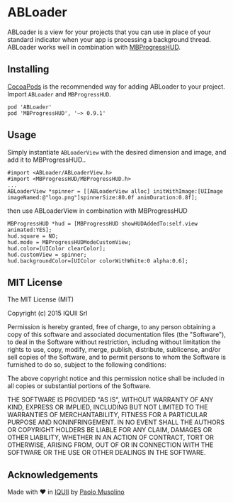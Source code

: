 ABLoader
============

ABLoader is a view for your projects that you can use in place of your standard indicator when your app is processing a background thread. ABLoader works well in combination with [MBProgressHUD](https://github.com/jdg/MBProgressHUD).

Installing
----------

[CocoaPods](http://cocoapods.org/) is the recommended way for adding ABLoader to your project. Import `ABLoader` and `MBProgressHUD`.

    pod 'ABLoader'
    pod 'MBProgressHUD', '~> 0.9.1'
	

Usage
-----

Simply instantiate `ABLoaderView` with the desired dimension and image, and add it to MBProgressHUD..

    #import <ABLoader/ABLoaderView.h>
    #import <MBProgressHUD/MBProgressHUD.h>
    ...
    ABLoaderView *spinner = [[ABLoaderView alloc] initWithImage:[UIImage imageNamed:@"logo.png"]spinnerSize:80.0f animDuration:0.8f];

then use ABLoaderView in combination with MBProgressHUD

	MBProgressHUD *hud = [MBProgressHUD showHUDAddedTo:self.view animated:YES];
	hud.square = NO;
	hud.mode = MBProgressHUDModeCustomView;
	hud.color=[UIColor clearColor];
	hud.customView = spinner;
	hud.backgroundColor=[UIColor colorWithWhite:0 alpha:0.6];


MIT License
----------------
The MIT License (MIT)

Copyright (c) 2015 IQUII Srl

Permission is hereby granted, free of charge, to any person obtaining a copy
of this software and associated documentation files (the "Software"), to deal
in the Software without restriction, including without limitation the rights
to use, copy, modify, merge, publish, distribute, sublicense, and/or sell
copies of the Software, and to permit persons to whom the Software is
furnished to do so, subject to the following conditions:

The above copyright notice and this permission notice shall be included in
all copies or substantial portions of the Software.

THE SOFTWARE IS PROVIDED "AS IS", WITHOUT WARRANTY OF ANY KIND, EXPRESS OR
IMPLIED, INCLUDING BUT NOT LIMITED TO THE WARRANTIES OF MERCHANTABILITY,
FITNESS FOR A PARTICULAR PURPOSE AND NONINFRINGEMENT. IN NO EVENT SHALL THE
AUTHORS OR COPYRIGHT HOLDERS BE LIABLE FOR ANY CLAIM, DAMAGES OR OTHER
LIABILITY, WHETHER IN AN ACTION OF CONTRACT, TORT OR OTHERWISE, ARISING FROM,
OUT OF OR IN CONNECTION WITH THE SOFTWARE OR THE USE OR OTHER DEALINGS IN
THE SOFTWARE.





Acknowledgements
----------------

Made with ❤️ in [IQUII](http://www.iquii.com) by [Paolo Musolino](https://github.com/Codeido)